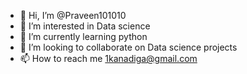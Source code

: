 - 👋 Hi, I’m @Praveen101010
- 👀 I’m interested in Data science
- 🌱 I’m currently learning python 
- 💞️ I’m looking to collaborate on Data science projects
- 📫 How to reach me 1kanadiga@gmail.com

<!---
Praveen101010/Praveen101010 is a ✨ special ✨ repository because its `README.md` (this file) appears on your GitHub profile.
You can click the Preview link to take a look at your changes.
--->
